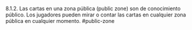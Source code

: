 8.1.2. Las cartas en una zona pública (public zone) son de conocimiento público. Los jugadores pueden mirar o contar las cartas en cualquier zona pública en cualquier momento.
#public-zone